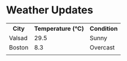 # Weather Updates

<!-- WEATHER-UPDATE-START -->
<table><tr><th>City</th><th>Temperature (°C)</th><th>Condition</th></tr><tr><td>Valsad</td><td>29.5</td><td>Sunny</td></tr><tr><td>Boston</td><td>8.3</td><td>Overcast</td></tr><tr><td></td><td></td><td></td></tr></table>
<!-- WEATHER-UPDATE-END -->
